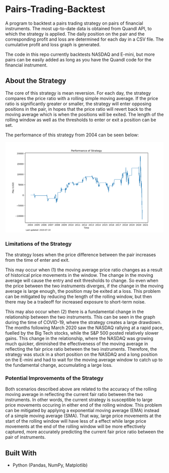# Pairs-Trading-Backtest

A program to backtest a pairs trading strategy on pairs of financial instruments. The most up-to-date data is obtained from Quandl API, to which the strategy is applied. The daily position on the pair and the corresponding profit and loss are determined for each day in a CSV file. The cumulative profit and loss graph is generated.

The code in this repo currently backtests NASDAQ and E-mini, but more pairs can be easily added as long as you have the Quandl code for the financial instrument.

## About the Strategy
The core of this strategy is mean reversion. For each day, the strategy compares the price ratio with a rolling simple moving average. If the price ratio is significantly greater or smaller, the strategy will enter opposing positions in the pair, in hopes that the price ratio will revert back to the moving average which is when the positions will be exited. The length of the rolling window as well as the thresholds to enter or exit a position can be set.

The performance of this strategy from 2004 can be seen below:

![alt text](https://raw.githubusercontent.com/hugo-chan/Pairs-Trading-Backtest/master/data/pnl.png)


### Limitations of the Strategy
The strategy loses when the price difference between the pair increases from the time of enter and exit. 

This may occur when (1) the moving average price ratio changes as a result of historical price movements in the window. The change in the moving average will cause the entry and exit thresholds to change. So even when the price between the two instruments diverges, if the change in the moving average is large enough, the position may be exited at a loss. This problem can be mitigated by reducing the length of the rolling window, but then there may be a tradeoff for increased exposure to short-term noise.

This may also occur when (2) there is a fundamental change in the relationship between the two instruments. This can be seen in the graph during the time of COVID-19, where the strategy creates a large drawdown. The months following March 2020 saw the NASDAQ rallying at a rapid pace, fuelled by the Big Tech stocks, while the S&P 500 posted relatively slower gains. This change in the relationship, where the NASDAQ was growing much quicker, diminished the effectiveness of the moving average in reflecting the fair price ratio between the two instruments. Therefore, the strategy was stuck in a short position on the NASDAQ and a long position on the E-mini and had to wait for the moving average window to catch up to the fundamental change, accumulating a large loss.

### Potential Improvements of the Strategy
Both scenarios described above are related to the accuracy of the rolling moving average in reflecting the current fair ratio between the two instruments. In other words, the current strategy is susceptible to large price movements occuring in either end of the rolling window. This problem can be mitigated by applying a exponential moving average (EMA) instead of a simple moving average (SMA). That way, large price movements at the start of the rolling window will have less of a effect while large price movements at the end of the rolling window will be more effectively captured, more accurately predicting the current fair price ratio between the pair of instruments.


## Built With

* Python (Pandas, NumPy, Matplotlib)
